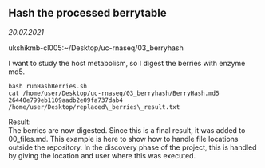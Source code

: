 ## Hash the processed berrytable

*20.07.2021*

ukshikmb-cl005:~/Desktop/uc-rnaseq/03_berryhash  

I want to study the host metabolism, so I digest the berries with enzyme md5.

    bash runHashBerries.sh  
	cat /home/user/Desktop/uc-rnaseq/03_berryhash/BerryHash.md5  
	26440e799eb1109aadb2e09fa737dab4  /home/user/Desktop/replaced\_berries\_result.txt

Result:  
The berries are now digested. Since this is a final result, it was added to 00_files.md. This example is here to show how to handle file locations outside the repository. In the discovery phase of the project, this is handled by giving the location and user where this was executed.
